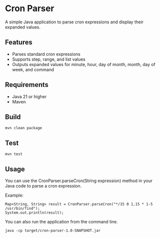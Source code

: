 # Cron Parser

A simple Java application to parse cron expressions and display their expanded values.

## Features

- Parses standard cron expressions
- Supports step, range, and list values
- Outputs expanded values for minute, hour, day of month, month, day of week, and command

## Requirements

- Java 21 or higher
- Maven

## Build

```
mvn clean package
```

## Test
```
mvn test
```

## Usage

You can use the CronParser.parseCron(String expression) method in your Java code to parse a cron expression.

Example:
```
Map<String, String> result = CronParser.parseCron("*/15 0 1,15 * 1-5 /usr/bin/find");
System.out.println(result);
```

You can also run the application from the command line.
```
java -cp target/cron-parser-1.0-SNAPSHOT.jar
```